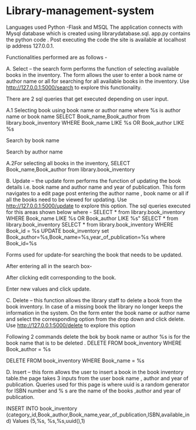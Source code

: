 # Library-management-system
Languages used Python -Flask and MSQL 
The application connects with Mysql database which is created using librarydatabase.sql.
app.py contains the python code . Post executing the code the site is available at localhost ip address 127.0.0.1.

Functionalities performed are as follows -

A.	Select – the search form performs the function of selecting available books in the inventory. The form allows the user to enter a book name or author name or all for searching for all available books in the inventory. Use http://127.0.0.1:5000/search to explore this functionality.



 
There are 2 sql queries that get executed depending on user input.

A.1 Selecting book using book name or author name where %s is author name or book name
SELECT Book_name,Book_author from library.book_inventory WHERE Book_name LIKE %s OR Book_author LIKE %s 

Search by book name
 

Search by author name
 



A.2For selecting all books in the inventory,
SELECT Book_name,Book_author from library.book_inventory

 


B.	Update – the update form performs the function of updating the book details i.e. book name and author name and year of publication. This form navigates to a edit page post entering the author name , book name or all if all the books need to be  viewed for updating. Use http://127.0.0.1:5000/update to explore this option.
The sql queries executed for this areas shown below where -
SELECT * from library.book_inventory WHERE Book_name LIKE %s OR Book_author LIKE %s"
SELECT * from library.book_inventory
SELECT * from library.book_inventory WHERE Book_id = %s
UPDATE book_inventory set Book_author=%s,Book_name=%s,year_of_publication=%s where Book_id=%s


Forms used for update-for searching the book that needs to be updated.
 
After entering all in the search box-

 

After clicking edit corresponding to the book.

 

Enter new values and click update.



C.	Delete – this function allows the library staff to delete a book from the book inventory. In case of a missing book the library no longer keeps the information in the system. On the form enter the book name or author name and select the corresponding option from the drop down and click delete. Use http://127.0.0.1:5000/delete to explore this option

Following 2 commands delete the bok by book name or author %s is for the book name that is to be deleted . 
DELETE FROM book_inventory WHERE Book_author = %s

DELETE FROM book_inventory WHERE Book_name = %s
 
D.	Insert – this form allows the user to insert  a book in the book inventory table.the page takes 3 inputs from the user book name , author and year of publication. Queries used for this page is where uuid is a random generator for ISBN number and % s are the name of the books ,author and year of publication.
   
INSERT INTO book_inventory (category_id,Book_author,Book_name,year_of_publication,ISBN,available_ind) Values (5,%s, %s,%s,uuid(),1)
 
            






